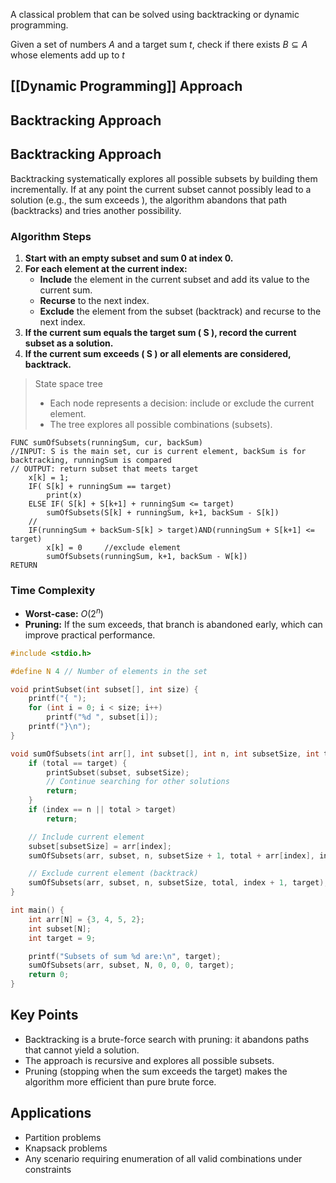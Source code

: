 A classical problem that can be solved using backtracking or dynamic programming.

Given a set of numbers $A$ and a target sum $t$, check if there exists $B \subseteq A$ whose elements add up to $t$

## [[Dynamic Programming]] Approach

## Backtracking Approach
## Backtracking Approach
Backtracking systematically explores all possible subsets by building them incrementally. If at any point the current subset cannot possibly lead to a solution (e.g., the sum exceeds ), the algorithm abandons that path (backtracks) and tries another possibility.

### Algorithm Steps
1. **Start with an empty subset and sum 0 at index 0.**
2. **For each element at the current index:**
   - **Include** the element in the current subset and add its value to the current sum.
   - **Recurse** to the next index.
   - **Exclude** the element from the subset (backtrack) and recurse to the next index.
3. **If the current sum equals the target sum \( S \), record the current subset as a solution.**
4. **If the current sum exceeds \( S \) or all elements are considered, backtrack.**

> State space tree
> - Each node represents a decision: include or exclude the current element.
> - The tree explores all possible combinations (subsets).

```al
FUNC sumOfSubsets(runningSum, cur, backSum)
//INPUT: S is the main set, cur is current element, backSum is for backtracking, runningSum is compared
// OUTPUT: return subset that meets target
	x[k] = 1;
	IF( S[k] + runningSum == target)
		print(x)
	ELSE IF( S[k] + S[k+1] + runningSum <= target)
		sumOfSubsets(S[k] + runningSum, k+1, backSum - S[k])
	//
	IF(runningSum + backSum-S[k] > target)AND(runningSum + S[k+1] <= target)
		x[k] = 0     //exclude element
		sumOfSubsets(runningSum, k+1, backSum - W[k])
RETURN
```

### Time Complexity
- **Worst-case:** $O(2^n)$
- **Pruning:** If the sum exceeds, that branch is abandoned early, which can improve practical performance.

``` c
#include <stdio.h>

#define N 4 // Number of elements in the set

void printSubset(int subset[], int size) {
    printf("{ ");
    for (int i = 0; i < size; i++)
        printf("%d ", subset[i]);
    printf("}\n");
}

void sumOfSubsets(int arr[], int subset[], int n, int subsetSize, int total, int index, int target) {
    if (total == target) {
        printSubset(subset, subsetSize);
        // Continue searching for other solutions
        return;
    }
    if (index == n || total > target)
        return;

    // Include current element
    subset[subsetSize] = arr[index];
    sumOfSubsets(arr, subset, n, subsetSize + 1, total + arr[index], index + 1, target);

    // Exclude current element (backtrack)
    sumOfSubsets(arr, subset, n, subsetSize, total, index + 1, target);
}

int main() {
    int arr[N] = {3, 4, 5, 2};
    int subset[N];
    int target = 9;

    printf("Subsets of sum %d are:\n", target);
    sumOfSubsets(arr, subset, N, 0, 0, 0, target);
    return 0;
}
```
## Key Points
- Backtracking is a brute-force search with pruning: it abandons paths that cannot yield a solution.
- The approach is recursive and explores all possible subsets.
- Pruning (stopping when the sum exceeds the target) makes the algorithm more efficient than pure brute force.

## Applications
- Partition problems
- Knapsack problems
- Any scenario requiring enumeration of all valid combinations under constraints
